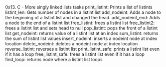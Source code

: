 0x13. C - More singly linked lists tasks
print_listint: Prints a list of listints listint_len: Gets number of nodes in a listint list add_nodeint: Adds a node to the beginning of a listint list and changed the head. add_nodeint_end: Adds a node to the end of a listint list free_listint: frees a listint list free_listint2: frees a listint list and sets head to null pop_listint: pops the front of a listint list get_nodeint: returns value of a listint list at an index sum_listint: returns the sum of listint list values insert_nodeint: inserts a nodeint node at index location delete_nodeint: deletes a nodeint node at index location reverse_listint: reverses a listint list print_listint_safe: prints a listint list even if it has a loop free_listint_safe: frees a listint list even if it has a loop find_loop: returns node where a listint list loops
